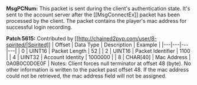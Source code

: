 **MsgPCNum:** This packet is sent during the client's authentication state. It's sent to the account server after the [[MsgConnectEx]] packet has been processed by the client. The packet contains the player's mac address for successful login recording.

**Patch 5615:** Contributed by [[http://chained2pvp.com/user/8-spirited/|Spirited]]
| Offset | Data Type | Description | Example |
|---|---|---|---|
| 0 | UINT16 | Packet Length | 52 |
| 2 | UINT16 | Packet Identifier | 1100 |
| 4 | UINT32 | Account Identity | 1000000 |
| 8 | CHAR[40] | Mac Address | 0A0B0C0D0E0F |
Notes: Client forces null terminator at offset 48 (byte). No other information is written to the packet past offset 48. If the mac address could not be retrieved, the mac address field will not be assigned. 
